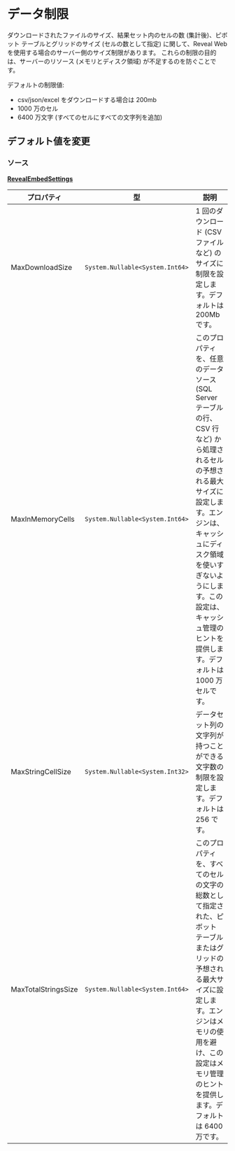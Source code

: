 # データ制限

ダウンロードされたファイルのサイズ、結果セット内のセルの数 (集計後)、ピボット テーブルとグリッドのサイズ (セルの数として指定) に関して、Reveal Web を使用する場合のサーバー側のサイズ制限があります。
これらの制限の目的は、サーバーのリソース (メモリとディスク領域) が不足するのを防ぐことです。

デフォルトの制限値:

-	csv/json/excel をダウンロードする場合は 200mb
-	1000 万のセル
-	6400 万文字 (すべてのセルにすべての文字列を追加)

## デフォルト値を変更

### ソース
[**RevealEmbedSettings**](https://help.revealbi.io/api/aspnet/latest/Reveal.Sdk.RevealEmbedSettings.html)


| プロパティ  |   型| 説明  |  
|---|---|---|
|  MaxDownloadSize | `System.Nullable<System.Int64>`  | 1 回のダウンロード (CSV ファイルなど) のサイズに制限を設定します。デフォルトは 200Mb です。|
|  MaxInMemoryCells | `System.Nullable<System.Int64>`  | このプロパティを、任意のデータ ソース (SQL Server テーブルの行、CSV 行など) から処理されるセルの予想される最大サイズに設定します。エンジンは、キャッシュにディスク領域を使いすぎないようにします。この設定は、キャッシュ管理のヒントを提供します。デフォルトは 1000 万セルです。 |
|  MaxStringCellSize | `System.Nullable<System.Int32>`  |  データセット列の文字列が持つことができる文字数の制限を設定します。デフォルトは 256 です。 |
|  MaxTotalStringsSize | `System.Nullable<System.Int64>`  | このプロパティを、すべてのセルの文字の総数として指定された、ピボット テーブルまたはグリッドの予想される最大サイズに設定します。エンジンはメモリの使用を避け、この設定はメモリ管理のヒントを提供します。デフォルトは 6400 万です。 |
